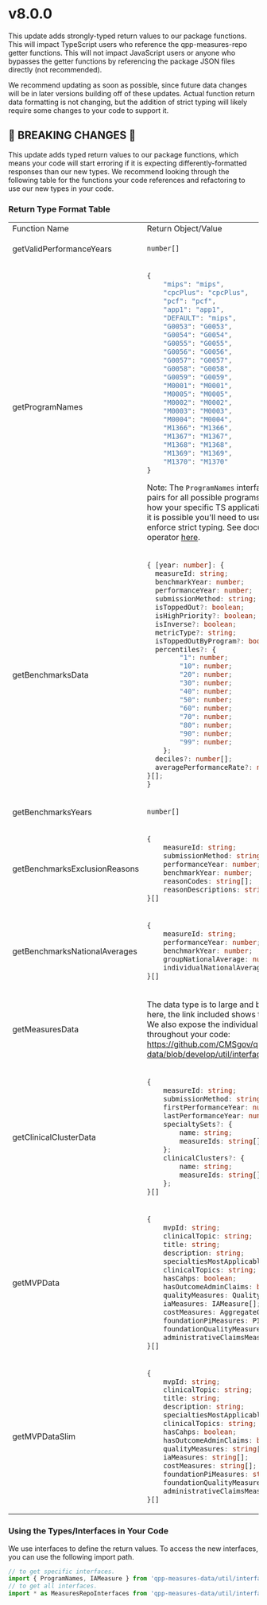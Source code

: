 # v8.0.0

This update adds strongly-typed return values to our package functions. This will impact TypeScript users who reference the qpp-measures-repo getter functions. This will not impact JavaScript users or anyone who bypasses the getter functions by referencing the package JSON files directly (not recommended).

We recommend updating as soon as possible, since future data changes will be in later versions building off of these updates. Actual function return data formatting is not changing, but the addition of strict typing will likely require some changes to your code to support it.

## 🔴 BREAKING CHANGES 🔴

This update adds typed return values to our package functions, which means your code will start erroring if it is expecting differently-formatted responses than our new types. We recommend looking through the following table for the functions your code references and refactoring to use our new types in your code.

### Return Type Format Table

<table>
<tr>
<td> Function Name </td> <td> Return Object/Value </td> <td> Return Type Interface </td>
</tr>
<tr>
<td> getValidPerformanceYears </td> <td> 

```typescript
number[]
```

</td> 
<td> 

```typescript
number[]
```

</td>
</tr>
<tr>
<td> getProgramNames </td>
<td> 

```typescript
{
    "mips": "mips",
    "cpcPlus": "cpcPlus",
    "pcf": "pcf",
    "app1": "app1",
    "DEFAULT": "mips",
    "G0053": "G0053",
    "G0054": "G0054",
    "G0055": "G0055",
    "G0056": "G0056",
    "G0057": "G0057",
    "G0058": "G0058",
    "G0059": "G0059",
    "M0001": "M0001",
    "M0005": "M0005",
    "M0002": "M0002",
    "M0003": "M0003",
    "M0004": "M0004",
    "M1366": "M1366",
    "M1367": "M1367",
    "M1368": "M1368",
    "M1369": "M1369",
    "M1370": "M1370"
}
```

Note: The `ProgramNames` interface, features key-value pairs for all possible programs names. Depending on how your specific TS application is using this interface, it is possible you'll need to use the `keyof` operator to enforce strict typing. See documentation on `keyof` operator [here](https://www.typescriptlang.org/docs/handbook/2/keyof-types.html).

</td> <td> ProgramNames </td>
</tr>
<tr>
<td> getBenchmarksData </td> <td>

```typescript
{ [year: number]: {
  measureId: string;
  benchmarkYear: number;
  performanceYear: number;
  submissionMethod: string;
  isToppedOut?: boolean;
  isHighPriority?: boolean;
  isInverse?: boolean;
  metricType?: string;
  isToppedOutByProgram?: boolean;
  percentiles?: {
        "1": number;
        "10": number;
        "20": number;
        "30": number;
        "40": number;
        "50": number;
        "60": number;
        "70": number;
        "80": number;
        "90": number;
        "99": number;
    };
  deciles?: number[];
  averagePerformanceRate?: number;
}[];
}
```

</td> <td> BenchmarksData </td>
<tr>
<td> getBenchmarksYears </td>
<td> 

```typescript
number[]
```

</td> <td> 

```typescript
number[]
```

</td>
</tr>
<tr>
<td> getBenchmarksExclusionReasons </td>
<td> 

```typescript
{
    measureId: string;
    submissionMethod: string;
    performanceYear: number;
    benchmarkYear: number;
    reasonCodes: string[];
    reasonDescriptions: string[];
}[]
```

</td> <td> BenchmarksExclusionReasons[] </td>
</tr>
<tr>
<td> getBenchmarksNationalAverages </td>
<td> 

```typescript
{
    measureId: string;
    performanceYear: number;
    benchmarkYear: number;
    groupNationalAverage: number;
    individualNationalAverage: number;
}[]
```

</td> <td> CostNationalAverage </td>
</tr>
<tr>
<td> getMeasuresData </td>
<td> 

The data type is to large and branching to document here, the link included shows the entire type structure. We also expose the individual measure types to use throughout your code:
https://github.com/CMSgov/qpp-measures-data/blob/develop/util/interfaces/measure.ts


</td> <td> Measure </td>
</tr>
<tr>
<td> getClinicalClusterData </td>
<td> 

```typescript
{
    measureId: string;
    submissionMethod: string;
    firstPerformanceYear: number;
    lastPerformanceYear: number | null;
    specialtySets?: {
        name: string;
        measureIds: string[];
    };
    clinicalClusters?: {
        name: string;
        measureIds: string[];
    };
}[]
```

</td> <td> ClinicalCluster </td>
</tr>
<tr>
<td> getMVPData </td>
<td> 

```typescript
{
    mvpId: string;
    clinicalTopic: string;
    title: string;
    description: string;
    specialtiesMostApplicableTo: string[];
    clinicalTopics: string;
    hasCahps: boolean;
    hasOutcomeAdminClaims: boolean;
    qualityMeasures: QualityMeasure[];
    iaMeasures: IAMeasure[];
    costMeasures: AggregateCostMeasure[];
    foundationPiMeasures: PIMeasure[];
    foundationQualityMeasures: QualityMeasure[];
    administrativeClaimsMeasures: QualityMeasure[];
}[]
```

</td> <td> MVPData </td>
</tr>
<tr>
<td> getMVPDataSlim </td>
<td> 

```typescript
{
    mvpId: string;
    clinicalTopic: string;
    title: string;
    description: string;
    specialtiesMostApplicableTo: string[];
    clinicalTopics: string;
    hasCahps: boolean;
    hasOutcomeAdminClaims: boolean;
    qualityMeasures: string[];
    iaMeasures: string[];
    costMeasures: string[];
    foundationPiMeasures: string[];
    foundationQualityMeasures: string[];
    administrativeClaimsMeasures: string[];
}[]
```

</td> <td> MVPDataSlim </td>
</tr>
</table>

### Using the Types/Interfaces in Your Code

We use interfaces to define the return values. To access the new interfaces, you can use the following import path.

```typescript
// to get specific interfaces.
import { ProgramNames, IAMeasure } from 'qpp-measures-data/util/interfaces/index';
// to get all interfaces.
import * as MeasuresRepoInterfaces from 'qpp-measures-data/util/interfaces/index';
```
